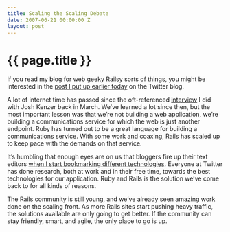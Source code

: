 ```yaml
---
title: Scaling the Scaling Debate
date: 2007-06-21 00:00:00 Z
layout: post
---
```


{{ page.title }}
================

If you read my blog for web geeky Railsy sorts of things, you might be interested in the [post I put up earlier today](http://twitter.com/blog/2007/06/under-hood-at-twitter.html) on the Twitter blog.

A lot of internet time has passed since the oft-referenced [interview](http://www.radicalbehavior.com/5-question-interview-with-twitter-developer-alex-payne/) I did with Josh Kenzer back in March. We’ve learned a lot since then, but the most important lesson was that we’re not building a web application, we’re building a communications service for which the web is just another endpoint. Ruby has turned out to be a great language for building a communications service. With some work and coaxing, Rails has scaled up to keep pace with the demands on that service.

It’s humbling that enough eyes are on us that bloggers fire up their text editors [when I start bookmarking different technologies](http://blog.davidcancel.com/post/3316791). Everyone at Twitter has done research, both at work and in their free time, towards the best technologies for our application. Ruby and Rails is the solution we’ve come back to for all kinds of reasons.

The Rails community is still young, and we’ve already seen amazing work done on the scaling front. As more Rails sites start pushing heavy traffic, the solutions available are only going to get better. If the community can stay friendly, smart, and agile, the only place to go is up.
